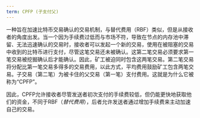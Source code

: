 ```yaml
---
term: CPFP (子支付父)
---
```


一种旨在加速比特币交易确认的交易机制，与替代费用（RBF）类似，但是从接收者的角度出发。当一个因为手续费过低而与市场不符，导致在节点的内存池中滞留、无法迅速确认的交易时，接收者可以发起一个新的交易，使用在被阻塞的交易中收到的比特币进行支付，尽管这笔交易还未被确认。这第二笔交易必须要求第一笔交易被挖掘确认后才能确认。因此，矿工被迫同时包含这两笔交易。第二笔交易将分配比第一笔交易多得多的交易费用，以此方式，平均费用鼓励矿工包含两笔交易。子交易（第二笔）为被卡住的父交易（第一笔）支付费用。这就是为什么它被称为“CPFP”。

因此，CPFP允许接收者尽管发送者初次支付的手续费较低，但仍能更快地获取他们的资金，不同于RBF（*替代费用*），后者允许发送者通过增加手续费来主动加速自己的交易。